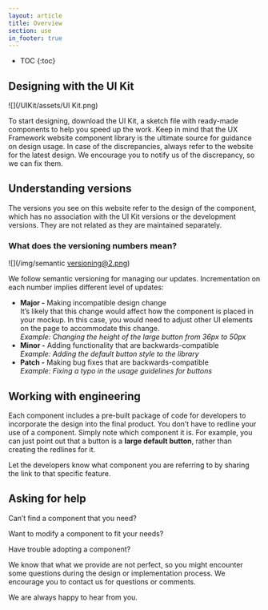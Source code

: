 ```yaml
---
layout: article
title: Overview
section: use
in_footer: true
---
```



* TOC
{:toc}

## Designing with the UI Kit

![](/UIKit/assets/UI Kit.png)

To start designing, download the UI Kit, a sketch file with ready-made components to help you speed up the work. Keep in mind that the UX Framework website component library is the ultimate source for guidance on design usage. In case of the discrepancies, always refer to the website for the latest design. We encourage you to notify us of the discrepancy, so we can fix them.




## Understanding versions

The versions you see on this website refer to the design of the component, which has no association with the UI Kit versions or the development versions. They are not related as they are maintained separately.


### What does the versioning numbers mean?

![](/img/semantic versioning@2.png)

We follow semantic versioning for managing our updates. Incrementation on each number implies different level of updates:

* __Major -__ Making incompatible design change  
   It’s likely that this change would affect how the component is placed in your mockup. In this case, you would need to adjust other UI elements on the page to accommodate this change.  
   _Example: Changing the height of the large button from 36px to 50px_
* __Minor -__ Adding functionality that are backwards-compatible  
   _Example: Adding the default button style to the library_
* __Patch -__ Making bug fixes that are backwards-compatible  
   _Example: Fixing a typo in the usage guidelines for buttons_



## Working with engineering
Each component includes a pre-built package of code for developers to incorporate the design into the final product. You don’t have to redline your use of a component. Simply note which component it is. For example, you can just point out that a button is a **large default button**, rather than creating the redlines for it.

Let the developers know what component you are referring to by sharing the link to that specific feature.



## Asking for help
Can’t find a component that you need?

Want to modify a component to fit your needs?

Have trouble adopting a component?


We know that what we provide are not perfect, so you might encounter some questions during the design or implementation process. We encourage you to contact us for questions or comments.

We are always happy to hear from you.
